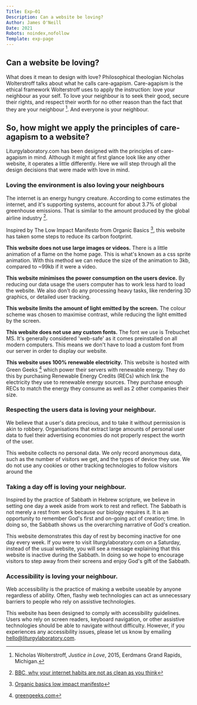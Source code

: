 ```yaml
---
Title: Exp—01
Description: Can a website be loving?
Author: James O'Neill
Date: 2021
Robots: noindex,nofollow
Template: exp-page
---
```



## Can a website be loving?

What does it mean to design with love? Philosophical theologian Nicholas Wolterstroff talks about what he calls care-agapism. Care-agapism is the ethical framework Wolterstroff uses to apply the instruction: love your neighbour as your self. To love your neighbour is to seek their good, secure their rights, and respect their worth for no other reason than the fact that they are your neighbour [^1]. And everyone is your neighbour. 

## So, how might we apply the principles of care-agapism to a website? 

Liturgylaboratory.com has been designed with the principles of care-agapism in mind. Although it might at first glance look like any other website, it operates a little differently. Here we will step through all the design decisions that were made with love in mind. 

### Loving the environment is also loving your neighbours

The internet is an energy hungry creature. According to come estimates the internet, and it's supporting systems, account for about 3.7% of global greenhouse emissions. That is similar to the amount produced by the global airline industry [^2].

Inspired by The Low Impact Manifesto from Organic Basics [^3], this website has taken some steps to reduce its carbon footprint. 

**This website does not use large images or videos.**
There is a little animation of a flame on the home page. This is what's known as a css sprite animation. With this method we can reduce the size of the animation to 3kb, compared to ~99kb if it were a video. 

**This website minimises the power consumption on the users device.**
By reducing our data usage the users computer has to work less hard to load the website. We also don't do any processing heavy tasks, like rendering 3D graphics, or detailed user tracking. 

**This website limits the amount of light emitted by the screen.**
The colour scheme was chosen to maximise contrast, while reducing the light emitted by the screen. 

**This website does not use any custom fonts.**
The font we use is Trebuchet MS. It's generally considered 'web-safe' as it comes preinstalled on all modern computers. This means we don't have to load a custom font from our server in order to display our website. 

**This website uses 100% renewable electricity.**
This website is hosted with Green Geeks [^4] which power their servers with renewable energy. They do this by purchasing Renewable Energy Credits (RECs) which link the electricity they use to renewable energy sources. They purchase enough RECs to match the energy they consume as well as 2 other companies their size.

### Respecting the users data is loving your neighbour. 

We believe that a user's data precious, and to take it without permission is akin to robbery. Organisations that extract large amounts of personal user data to fuel their advertising economies do not properly respect the worth of the user. 

This website collects no personal data. We only record anonymous data, such as the number of visitors we get, and the types of device they use. We do not use any cookies or other tracking technologies to follow visitors around the 

### Taking a day off is loving your neighbour.

Inspired by the practice of Sabbath in Hebrew scripture, we believe in setting one day a week aside from work to rest and reflect. The Sabbath is not merely a rest from work because our biology requires it. It is an opportunity to remember God's first and on-going act of creation; time. In doing so, the Sabbath shows us the overarching narrative of God's creation. 

This website demonstrates this day of rest by becoming inactive for one day every week. If you were to visit liturgylaboratory.com on a Saturday, instead of the usual website, you will see a message explaining that this website is inactive during the Sabbath. In doing so we hope to encourage visitors to step away from their screens and enjoy God's gift of the Sabbath. 

### Accessibility is loving your neighbour. 

Web accessibility is the practice of making a website useable by anyone regardless of ability. Often, flashy web technologies can act as unnecessary barriers to people who rely on assistive technologies. 

This website has been designed to comply with accessibility guidelines. Users who rely on screen readers, keyboard navigation, or other assistive technologies should be able to navigate without difficulty. However, if you experiences any accessibility issues, please let us know by emailing [hello@liturgylaboratory.com](mailto:hello@liturgylaboratory.com).

[^1]:Nicholas Wolterstroff, *Justice in Love*, 2015, Eerdmans Grand Rapids, Michigan.
[^2]:[BBC, why your internet habits are not as clean as you think](https://www.bbc.com/future/article/20200305-why-your-internet-habits-are-not-as-clean-as-you-think)
[^3]:[Organic basics low impact manifesto](https://lowimpact.organicbasics.com/eur#manifesto)
[^4]:[greengeeks.com](greengeeks.com)

 
 